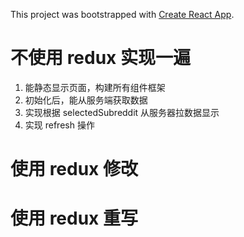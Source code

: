 This project was bootstrapped with [Create React App](https://github.com/facebookincubator/create-react-app).

# 不使用 redux 实现一遍

1. 能静态显示页面，构建所有组件框架
1. 初始化后，能从服务端获取数据
2. 实现根据 selectedSubreddit 从服务器拉数据显示
3. 实现 refresh 操作

# 使用 redux 修改

# 使用 redux 重写